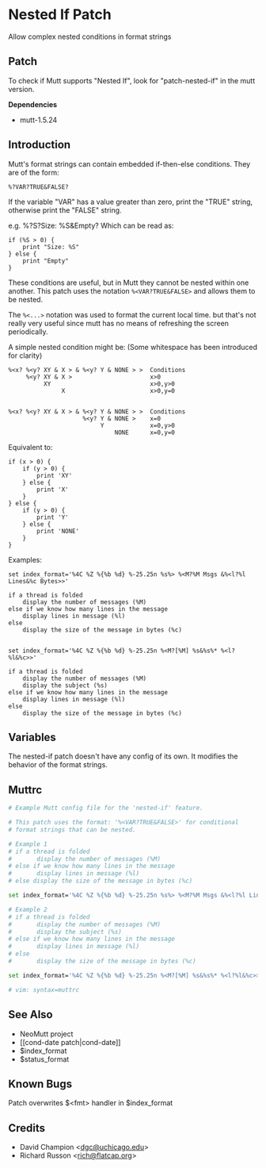 Nested If Patch
===============

Allow complex nested conditions in format strings

Patch
-----

To check if Mutt supports "Nested If", look for "patch-nested-if" in the mutt version.

**Dependencies**
-   mutt-1.5.24

Introduction
------------

Mutt's format strings can contain embedded if-then-else conditions. They are of the form:

    %?VAR?TRUE&FALSE?

If the variable "VAR" has a value greater than zero, print the "TRUE" string, otherwise print the "FALSE" string.

e.g.
%?S?Size: %S&Empty?
Which can be read as:

    if (%S > 0) {
        print "Size: %S"
    } else {
        print "Empty"
    }


These conditions are useful, but in Mutt they cannot be nested within one another. This patch uses the notation `%<VAR?TRUE&FALSE>` and allows them to be nested.

The `%<...>` notation was used to format the current local time. but that's not really very useful since mutt has no means of refreshing the screen periodically.

A simple nested condition might be: (Some whitespace has been introduced for clarity)

    %<x? %<y? XY & X > & %<y? Y & NONE > >  Conditions
         %<y? XY & X >                      x>0
              XY                            x>0,y>0
                   X                        x>0,y=0


    %<x? %<y? XY & X > & %<y? Y & NONE > >  Conditions
                         %<y? Y & NONE >    x=0
                              Y             x=0,y>0
                                  NONE      x=0,y=0


Equivalent to:

    if (x > 0) {
        if (y > 0) {
            print 'XY'
        } else {
            print 'X'
        }
    } else {
        if (y > 0) {
            print 'Y'
        } else {
            print 'NONE'
        }
    }


Examples:

    set index_format='%4C %Z %{%b %d} %-25.25n %s%> %<M?%M Msgs &%<l?%l Lines&%c Bytes>>'

    if a thread is folded
        display the number of messages (%M)
    else if we know how many lines in the message
        display lines in message (%l)
    else
        display the size of the message in bytes (%c)


    set index_format='%4C %Z %{%b %d} %-25.25n %<M?[%M] %s&%s%* %<l?%l&%c>>'

    if a thread is folded
        display the number of messages (%M)
        display the subject (%s)
    else if we know how many lines in the message
        display lines in message (%l)
    else
        display the size of the message in bytes (%c)


Variables
---------

The
nested-if
patch doesn't have any config of its own. It modifies the behavior of the format strings.

Muttrc
------

```bash
# Example Mutt config file for the 'nested-if' feature.

# This patch uses the format: '%<VAR?TRUE&FALSE>' for conditional
# format strings that can be nested.

# Example 1
# if a thread is folded
#       display the number of messages (%M)
# else if we know how many lines in the message
#       display lines in message (%l)
# else display the size of the message in bytes (%c)

set index_format='%4C %Z %{%b %d} %-25.25n %s%> %<M?%M Msgs &%<l?%l Lines&%c Bytes>>'

# Example 2
# if a thread is folded
#       display the number of messages (%M)
#       display the subject (%s)
# else if we know how many lines in the message
#       display lines in message (%l)
# else
#       display the size of the message in bytes (%c)

set index_format='%4C %Z %{%b %d} %-25.25n %<M?[%M] %s&%s%* %<l?%l&%c>>'

# vim: syntax=muttrc
```

See Also
--------

-   NeoMutt project
-   [[cond-date patch|cond-date]]
-   $index\_format
-   $status\_format

Known Bugs
----------

Patch overwrites $\<fmt\> handler in
$index\_format

Credits
-------

-   David Champion \<dgc@uchicago.edu\>
-   Richard Russon \<rich@flatcap.org\>

